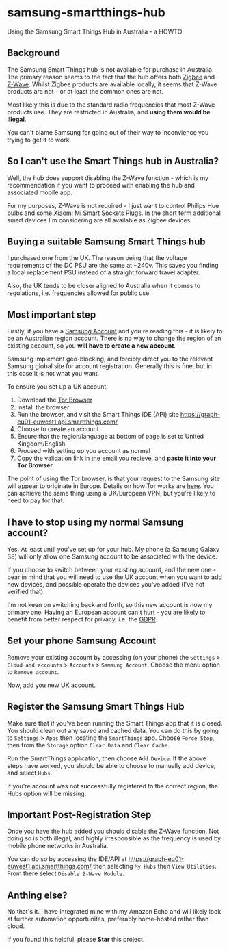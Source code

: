 # samsung-smartthings-hub
Using the Samsung Smart Things Hub in Australia - a HOWTO

## Background

The Samsung Smart Things hub is not available for purchase in Australia.  The primary reason seems to the fact that the hub offers both [Zigbee](http://www.zigbee.org/) and [Z-Wave](http://www.z-wave.com/).  Whilst Zigbee products are available locally, it seems that Z-Wave products are not - or at least the common ones are not.

Most likely this is due to the standard radio frequencies that most Z-Wave products use.  They are restricted in Australia, and **using them would be illegal**.

You can't blame Samsung for going out of their way to inconvience you trying to get it to work.

## So I can't use the Smart Things hub in Australia?

Well, the hub does support disabling the Z-Wave function - which is my recommendation if you want to proceed with enabling the hub and associated mobile app.

For my purposes, Z-Wave is not required - I just want to control Philips Hue bulbs and some [Xiaomi Mi Smart Sockets Plugs](https://xiaomi-mi.com/sockets-and-sensors/xiaomi-mi-smart-socket-plug-2-zigbee-edition-white/).  In the short term additional smart devices I'm considering are all available as Zigbee devices.

## Buying a suitable Samsung Smart Things hub

I purchased one from the UK.  The reason being that the voltage requirements of the DC PSU are the same at ~240v.  This saves you finding a local replacement PSU instead of a straight forward travel adapter.

Also, the UK tends to be closer aligned to Australia when it comes to regulations, i.e. frequencies allowed for public use.

## Most important step

Firstly, if you have a [Samsung Account](https://account.samsung.com/) and you're reading this - it is likely to be an Australian region account.  There is no way to change the region of an existing account, so you **will have to create a new account**.

Samsung implement geo-blocking, and forcibly direct you to the relevant Samsung global site for account registration.  Generally this is fine, but in this case it is not what you want.

To ensure you set up a UK account:

1. Download the [Tor Browser](https://www.torproject.org/projects/torbrowser.html)
1. Install the browser
1. Run the browser, and visit the Smart Things IDE (API) site https://graph-eu01-euwest1.api.smartthings.com/
1. Choose to create an account
1. Ensure that the region/language at bottom of page is set to United Kingdom/English
1. Proceed with setting up you account as normal
1. Copy the validation link in the email you recieve, and **paste it into your Tor Browser**

The point of using the Tor browser, is that your request to the Samsung site will appear to originate in Europe.  Details on how Tor works are [here](https://www.torproject.org/about/overview.html.en).  You can achieve the same thing using a UK/European VPN, but you're likely to need to pay for that.

## I have to stop using my normal Samsung account?

Yes.  At least until you've set up for your hub.  My phone (a Samsung Galaxy S8) will only allow one Samsung account to be associated with the device.

If you choose to switch between your existing account, and the new one - bear in mind that you will need to use the UK account when you want to add new devices, and possible operate the devices you've added (I've not verified that).

I'm not keen on switching back and forth, so this new account is now my primary one.  Having an European account can't hurt - you are likely to benefit from better respect for privacy, i.e. the [GDPR](https://www.eugdpr.org/).

## Set your phone Samsung Account

Remove your existing account by accessing (on your phone) the `Settings` > `Cloud and accounts` > `Accounts` > `Samsung Account`.  Choose the menu option to `Remove account`.

Now, add you new UK account.

## Register the Samsung Smart Things Hub

Make sure that if you've been running the Smart Things app that it is closed.  You should clean out any saved and cached data.  You can do this by going to `Settings` > `Apps` then locating the `SmartThings` app. Choose `Force Stop`, then from the `Storage` option `Clear Data` and `Clear Cache`.

Run the SmartThings application, then choose `Add Device`.  If the above steps have worked, you should be able to choose to manually add device, and select `Hubs`.

If you're account was not successfully registered to the correct region, the Hubs option will be missing.

## Important Post-Registration Step

Once you have the hub added you should disable the Z-Wave function.  Not doing so is both illegal, and highly irresponsible as the frequency is used by mobile phone networks in Australia.

You can do so by accessing the IDE/API at https://graph-eu01-euwest1.api.smartthings.com/ then selecting `My Hubs` then `View Utilities`.  From there select `Disable Z-Wave Module`.

## Anthing else?

No that's it.  I have integrated mine with my Amazon Echo and will likely look at further automation opportunites, preferably home-hosted rather than cloud.

If you found this helpful, please **Star** this project.

